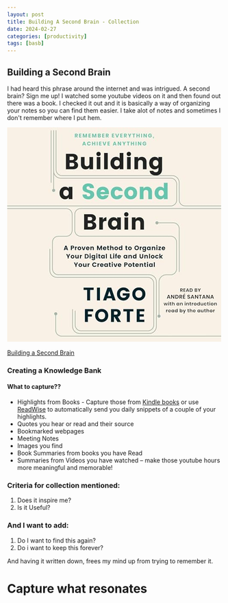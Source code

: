 ```yaml
---
layout: post
title: Building A Second Brain - Collection 
date: 2024-02-27
categories: [productivity]
tags: [basb]
---
```



## Building a Second Brain 

I had heard this phrase around the internet and was intrigued. A second brain? Sign me up! I watched some youtube videos on it and then found out there was a book. I checked it out and it is basically a way of organizing your notes so you can find them easier. I take alot of notes and sometimes I don't remember where I put hem.

![Building a Second Brain](images/basb.jpg)

<a target="_blank" href="https://www.amazon.com/Building-Second-Brain-Organize-Potential-ebook/dp/B09LVVN9L3/ref=sr_1_9?dib=eyJ2IjoiMSJ9.gs1yGGbU0lnJn7Z8d7Q88yKJhm-3xqT1Ecvnr0-BEdwetTfKZ5y5U-8sVGeRI-F-QT210bkLK4fk_cdc4N3qyC_s417QMcxXgFdEVgBWaeUVfDZI6ZVWmNPLpvUHprpZocmO0NUQButbLqSPtyZwGtArvwtEIGwjbuJhiA4ySh3Wfca-4W75J8qAnYrNXHpL8mTn3QqPhM29hFrNB2a7fNbztJ6XtuZyGqclVlvb-5E.hRzjx_B9L9jUDDqXQ3aQUE3SaurZ9B00HLdDYXpuS9c&amp;dib_tag=se&amp;keywords=building+a+second+brain+workbook&amp;qid=1708998032&amp;sr=8-9&_encoding=UTF8&tag=rubygeek02-20&linkCode=ur2&linkId=23916d7278e4f3adf23332e5928f98b7&camp=1789&creative=9325">Building a Second Brain</a>

### Creating a Knowledge Bank

#### What to capture?? 

* Highlights from Books - Capture those from [Kindle books](https://read.amazon.com/notebook) or use [ReadWise]( https://readwise.io/i/nola1) to automatically send you daily snippets of a couple of your highlights.
* Quotes you hear or read and their source
* Bookmarked webpages
* Meeting Notes
* Images you find
* Book Summaries from books you have Read
* Summaries from Videos you have watched – make those youtube hours more meaningful and memorable!

### Criteria for collection mentioned:

1. Does it inspire me?
2. Is it Useful?

### And I want to add:
1. Do I want to find this again?
2. Do i want to keep this forever?

And having it written down, frees my mind up from trying to remember it.

# Capture what resonates

